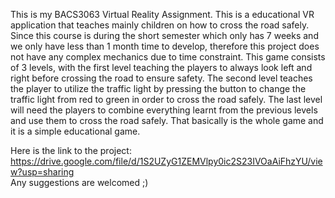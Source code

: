 This is my BACS3063 Virtual Reality Assignment. This is a educational VR application that teaches mainly children on how to cross the road safely. Since this course is during the short semester which only has 7 weeks and we only have less than 1 month time to develop, therefore this project does not have any complex mechanics due to time constraint. This game consists of 3 levels, with the first level teaching the players to always look left and right before crossing the road to ensure safety. The second level teaches the player to utilize the traffic light by pressing the button to change the traffic light from red to green in order to cross the road safely. The last level will need the players to combine everything learnt from the previous levels and use them to cross the road safely. That basically is the whole game and it is a simple educational game. </br>

Here is the link to the project: https://drive.google.com/file/d/1S2UZyG1ZEMVlpy0ic2S23IVOaAiFhzYU/view?usp=sharing </br>
Any suggestions are welcomed ;)
